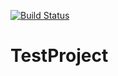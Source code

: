 [![Build Status](https://dev.azure.com/soprasteria/DemoProject/_apis/build/status/Kalidass-N.TestProject?branchName=master)](https://dev.azure.com/soprasteria/DemoProject/_build/latest?definitionId=466&branchName=master)
# TestProject
